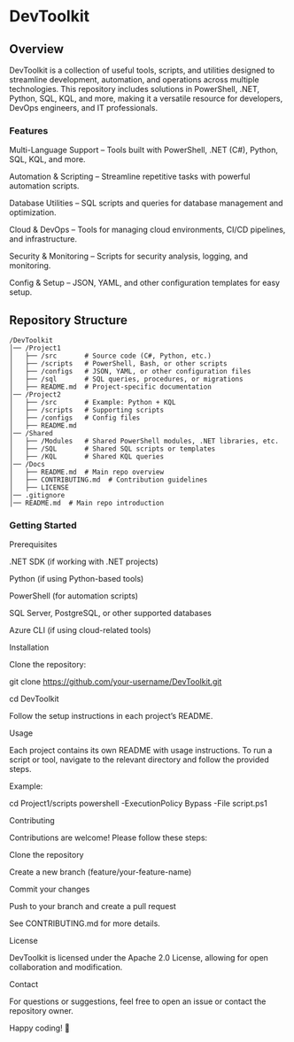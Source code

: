 # DevToolkit

## Overview

DevToolkit is a collection of useful tools, scripts, and utilities designed to streamline development, automation, and operations across multiple technologies. This repository includes solutions in PowerShell, .NET, Python, SQL, KQL, and more, making it a versatile resource for developers, DevOps engineers, and IT professionals.

### Features

Multi-Language Support – Tools built with PowerShell, .NET (C#), Python, SQL, KQL, and more.

Automation & Scripting – Streamline repetitive tasks with powerful automation scripts.

Database Utilities – SQL scripts and queries for database management and optimization.

Cloud & DevOps – Tools for managing cloud environments, CI/CD pipelines, and infrastructure.

Security & Monitoring – Scripts for security analysis, logging, and monitoring.

Config & Setup – JSON, YAML, and other configuration templates for easy setup.

## Repository Structure
```
/DevToolkit
│── /Project1
│   ├── /src       # Source code (C#, Python, etc.)
│   ├── /scripts   # PowerShell, Bash, or other scripts
│   ├── /configs   # JSON, YAML, or other configuration files
│   ├── /sql       # SQL queries, procedures, or migrations
│   ├── README.md  # Project-specific documentation
│── /Project2
│   ├── /src       # Example: Python + KQL
│   ├── /scripts   # Supporting scripts
│   ├── /configs   # Config files
│   ├── README.md
│── /Shared
│   ├── /Modules   # Shared PowerShell modules, .NET libraries, etc.
│   ├── /SQL       # Shared SQL scripts or templates
│   ├── /KQL       # Shared KQL queries
│── /Docs
│   ├── README.md  # Main repo overview
│   ├── CONTRIBUTING.md  # Contribution guidelines
│   ├── LICENSE
│── .gitignore
│── README.md  # Main repo introduction
```
### Getting Started

Prerequisites

.NET SDK (if working with .NET projects)

Python (if using Python-based tools)

PowerShell (for automation scripts)

SQL Server, PostgreSQL, or other supported databases

Azure CLI (if using cloud-related tools)

Installation

Clone the repository:

git clone https://github.com/your-username/DevToolkit.git

cd DevToolkit

Follow the setup instructions in each project’s README.

Usage

Each project contains its own README with usage instructions. To run a script or tool, navigate to the relevant directory and follow the provided steps.

Example:

cd Project1/scripts
powershell -ExecutionPolicy Bypass -File script.ps1

Contributing

Contributions are welcome! Please follow these steps:

Clone the repository 

Create a new branch (feature/your-feature-name)

Commit your changes

Push to your branch and create a pull request

See CONTRIBUTING.md for more details.

License

DevToolkit is licensed under the Apache 2.0 License, allowing for open collaboration and modification.

Contact

For questions or suggestions, feel free to open an issue or contact the repository owner.

Happy coding! 🚀
